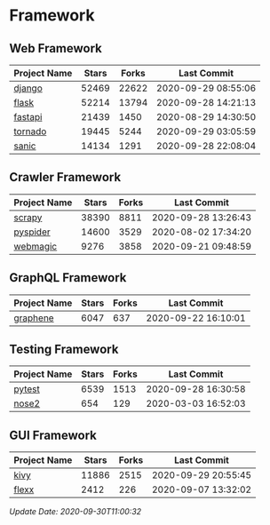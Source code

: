 # Framework

## Web Framework

| Project Name | Stars | Forks | Last Commit |
| ------------ | ----- | ----- | ----------- |
| [django](https://github.com/django/django) | 52469 | 22622 | 2020-09-29 08:55:06 |
| [flask](https://github.com/pallets/flask) | 52214 | 13794 | 2020-09-28 14:21:13 |
| [fastapi](https://github.com/tiangolo/fastapi) | 21439 | 1450 | 2020-08-29 14:30:50 |
| [tornado](https://github.com/tornadoweb/tornado) | 19445 | 5244 | 2020-09-29 03:05:59 |
| [sanic](https://github.com/huge-success/sanic) | 14134 | 1291 | 2020-09-28 22:08:04 |

## Crawler Framework

| Project Name | Stars | Forks | Last Commit |
| ------------ | ----- | ----- | ----------- |
| [scrapy](https://github.com/scrapy/scrapy) | 38390 | 8811 | 2020-09-28 13:26:43 |
| [pyspider](https://github.com/binux/pyspider) | 14600 | 3529 | 2020-08-02 17:34:20 |
| [webmagic](https://github.com/code4craft/webmagic) | 9276 | 3858 | 2020-09-21 09:48:59 |

## GraphQL Framework

| Project Name | Stars | Forks | Last Commit |
| ------------ | ----- | ----- | ----------- |
| [graphene](https://github.com/graphql-python/graphene) | 6047 | 637 | 2020-09-22 16:10:01 |

## Testing Framework

| Project Name | Stars | Forks | Last Commit |
| ------------ | ----- | ----- | ----------- |
| [pytest](https://github.com/pytest-dev/pytest) | 6539 | 1513 | 2020-09-28 16:30:58 |
| [nose2](https://github.com/nose-devs/nose2) | 654 | 129 | 2020-03-03 16:52:03 |

## GUI Framework

| Project Name | Stars | Forks | Last Commit |
| ------------ | ----- | ----- | ----------- |
| [kivy](https://github.com/kivy/kivy) | 11886 | 2515 | 2020-09-29 20:55:45 |
| [flexx](https://github.com/flexxui/flexx) | 2412 | 226 | 2020-09-07 13:32:02 |

*Update Date: 2020-09-30T11:00:32*